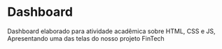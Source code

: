 # Dashboard
Dashboard  elaborado para atividade acadêmica sobre HTML, CSS e JS, Apresentando uma das telas do nosso projeto FinTech 

